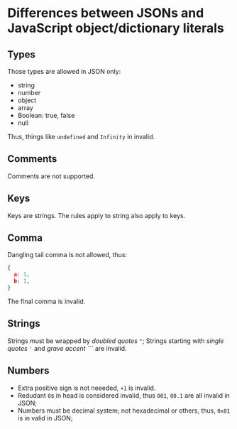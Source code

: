 # Differences between JSONs and JavaScript object/dictionary literals

## Types

Those types are allowed in JSON only:
  - string
  - number
  - object
  - array
  - Boolean: true, false
  - null

Thus, things like `undefined` and `Infinity` in invalid.

## Comments

Comments are not supported.

## Keys

Keys are strings. The rules apply to string also apply to keys.

## Comma

Dangling tail comma is not allowed, thus:
```json
{
  a: 1,
  b: 1,
}
```
The final comma is invalid.

## Strings

Strings must be wrapped by *doubled quotes `"`*; Strings starting with *single quotes `'`* and *grave accent `\``* are invalid.

## Numbers

  - Extra positive sign is not neeeded, `+1` is invalid.
  - Redudant `0`s in head is considered invalid, thus `001`, `00.1` are all invalid in JSON;
  - Numbers must be decimal system; not hexadecimal or others, thus, `0x01` is in valid in JSON;

